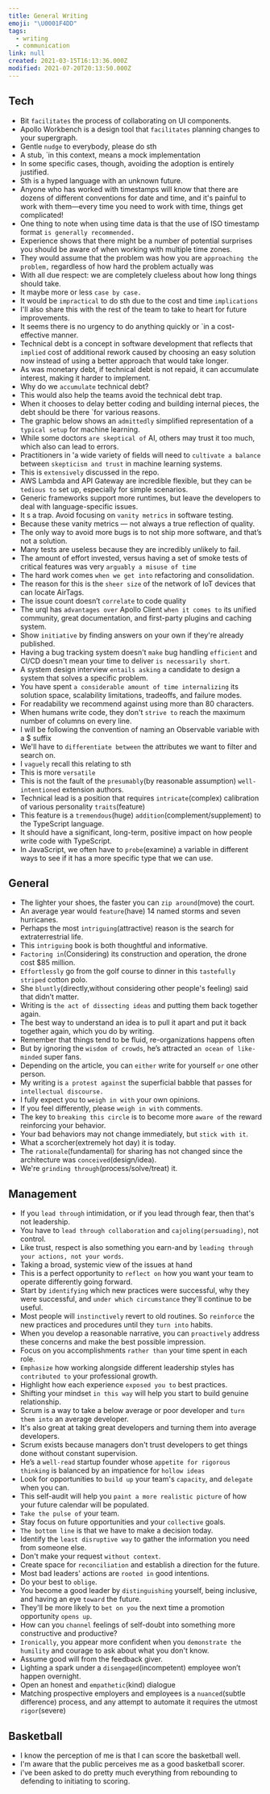 ```yaml
---
title: General Writing
emoji: "\U0001F4DD"
tags:
  - writing
  - communication
link: null
created: 2021-03-15T16:13:36.000Z
modified: 2021-07-20T20:13:50.000Z
---
```


## Tech

- Bit `facilitates` the process of collaborating on UI components.
- Apollo Workbench is a design tool that `facilitates` planning changes to your supergraph.
- Gentle `nudge` to everybody, please do sth
- A stub, `in this context, means a mock implementation
- In some specific cases, though, avoiding the adoption is entirely justified.
- Sth is a hyped language with an unknown future.
- Anyone who has worked with timestamps will know that there are dozens of different conventions for date and time, and it's painful to work with them—every time you need to work with time, things get complicated!
- One thing to note when using time data is that the use of ISO timestamp format `is generally recommended.`
- Experience shows that there might be a number of potential surprises you should be aware of when working with multiple time zones.
- They would assume that the problem was how you are `approaching the problem,` regardless of how hard the problem actually was
- With all due respect: we are completely clueless about how long things should take.
- It maybe more or less `case by case.`
- It would be `impractical` to do sth due to the cost and time `implications`
- I'll also share this with the rest of the team to take to heart for future improvements.
- It seems there is no urgency to do anything quickly or `in a cost-effective manner.
- Technical debt is a concept in software development that reflects that `implied` cost of additional rework caused by choosing an easy solution now instead of using a better approach that would take longer.
- As was monetary debt, if technical debt is not repaid, it can accumulate interest, making it harder to implement.
- Why do we `accumulate` technical debt?
- This would also help the teams avoid the technical debt trap.
- When it chooses to delay better coding and building internal pieces, the debt should be there `for various reasons.
- The graphic below shows an `admittedly` simplified representation of a `typical setup` for machine learning.
- While some doctors `are skeptical of` AI, others may trust it too much, which also can lead to errors.
- Practitioners in 'a wide variety of fields will need to `cultivate a balance `between `skepticism and trust` in machine learning systems.
- This is `extensively` discussed in the repo.
- AWS Lambda and API Gateway are incredible flexible, but they can `be tedious to` set up, especially for simple scenarios.
- Generic frameworks support more runtimes, but leave the developers to deal with language-specific issues.
- It s a trap. Avoid focusing on `vanity metrics` in software testing.
- Because these vanity metrics — not always a true reflection of quality.
- The only way to avoid more bugs is to not ship more software, and that’s not a solution.
- Many tests are useless because they are incredibly unlikely to fail.
- The amount of effort invested, versus having a set of smoke tests of critical features was very `arguably a misuse of time`
- The hard work comes `when we get into` refactoring and consolidation.
- The reason for this is the `sheer size` of the network of IoT devices that can locate AirTags.
- The issue count doesn’t `correlate` to code quality
- The urql has `advantages over` Apollo Client `when it comes to` its unified community, great documentation, and first-party plugins and caching system.
- Show `initiative` by finding answers on your own if they're already published.
- Having a bug tracking system doesn't `make` bug handling `efficient` and CI/CD doesn't mean your time to deliver `is necessarily short`.
- A system design interview `entails asking` a candidate to design a system that solves a specific problem.
- You have spent `a considerable amount of time internalizing` its solution space, scalability limitations, tradeoffs, and failure modes.
- For readability we recommend against using more than 80 characters.
- When humans write code, they don't `strive to` reach the maximum number of columns on every line.
- I will be following the convention of naming an Observable variable with a $ suffix
- We'll have to `differentiate between` the attributes we want to filter and search on.
- I `vaguely` recall this relating to sth
- This is more `versatile`
- This is not the fault of the `presumably`(by reasonable assumption) `well-intentioned` extension authors.
- Technical lead is a position that requires `intricate`(complex) calibration of various personality `traits`(feature)
- This feature is a `tremendous`(huge) `addition`(complement/supplement) to the TypeScript language.
- It should have a significant, long-term, positive impact on how people write code with TypeScript.
- In JavaScript, we often have to `probe`(examine) a variable in different ways to see if it has a more specific type that we can use.

## General

- The lighter your shoes, the faster you can `zip around`(move) the court.
- An average year would `feature`(have) 14 named storms and seven hurricanes.
- Perhaps the most `intriguing`(attractive) reason is the search for extraterrestrial life.
- This `intriguing` book is both thoughtful and informative.
- `Factoring in`(Considering) its construction and operation, the drone cost $85 million.
- `Effortlessly` go from the golf course to dinner in this `tastefully striped` cotton polo.
- She `bluntly`(directly,without considering other people's feeling) said that didn’t matter.
- Writing is `the act of dissecting ideas` and putting them back together again.
- The best way to understand an idea is to pull it apart and put it back together again, which you do by writing.
- Remember that things tend to be fluid, re-organizations happens often
- But by ignoring the `wisdom of crowds`, he’s attracted `an ocean of like-minded` super fans.
- Depending on the article, you can `either` write for yourself `or` one other person.
- My writing is `a protest against` the superficial babble that passes for `intellectual discourse.`
- I fully expect you to `weigh in with` your own opinions.
- If you feel differently, please `weigh in with` comments.
- The key to `breaking this circle` is to become more `aware of` the reward reinforcing your behavior.
- Your bad behaviors may not change immediately, but `stick with it`.
- What a scorcher(extremely hot day) it is today.
- The `rationale`(fundamental) for sharing has not changed since the architecture was `conceived`(design/idea).
- We're `grinding through`(process/solve/treat) it.

## Management

- If you `lead through` intimidation, or if you lead through fear, then that's not leadership.
- You have to `lead through collaboration` and `cajoling(persuading)`, not control.
- Like trust, respect is also something you earn-and by `leading through your actions, not your words`.
- Taking a broad, systemic view of the issues at hand
- This is a perfect opportunity to `reflect on` how you want your team to operate differently going forward.
- Start by `identifying` which new practices were successful, why they were successful, and `under which circumstance` they'll continue to be useful.
- Most people will `instinctively` revert to old routines. So `reinforce` the new practices and procedures until they `turn into` habits.
- When you develop a reasonable narrative, you can `proactively` address these concerns and make the best possible impression.
- Focus on you accomplishments `rather than` your time spent in each role.
- `Emphasize` how working alongside different leadership styles has `contributed to` your professional growth.
- Highlight how each experience `exposed you to` best practices.
- Shifting your mindset `in this way` will help you start to build genuine relationship.
- Scrum is a way to take a below average or poor developer and `turn them into` an average developer.
- It's also great at taking great developers and turning them into average developers.
- Scrum exists because managers don't trust developers to get things done without constant supervision.
- He’s a `well-read` startup founder whose `appetite for rigorous thinking` is balanced by an impatience for `hollow ideas`
- Look for opportunities to `build up` your team's `capacity`, and `delegate` when you can.
- This self-audit will help you `paint a more realistic picture` of how your future calendar will be populated.
- `Take the pulse of` your team.
- Stay focus on future opportunities and your `collective` goals.
- `The bottom line` is that we have to make a decision today.
- Identify the `least disruptive way` to gather the information you need from someone else.
- Don't make your request `without context`.
- Create space for `reconciliation` and establish a direction for the future.
- Most bad leaders' actions are `rooted in` good intentions.
- Do your best to `oblige`.
- You become a good leader by `distinguishing` yourself, being inclusive, and having an eye `toward` the future.
- They'll be more likely to `bet on you` the next time a promotion opportunity `opens up`.
- How can you `channel` feelings of self-doubt into something more constructive and productive?
- `Ironically`, you appear more confident when you `demonstrate the humility` and courage to ask about what you don't know.
- Assume good will from the feedback giver.
- Lighting a spark under a `disengaged`(incompetent) employee won’t happen overnight.
- Open an honest and `empathetic`(kind) dialogue
- Matching prospective employers and employees is a `nuanced`(subtle difference) process, and any attempt to automate it requires the utmost `rigor`(severe)

## Basketball

- I know the perception of me is that I can score the basketball well.
- I'm aware that the public perceives me as a good basketball scorer.
- i've been asked to do pretty much everything from rebounding to defending to initiating to scoring.
